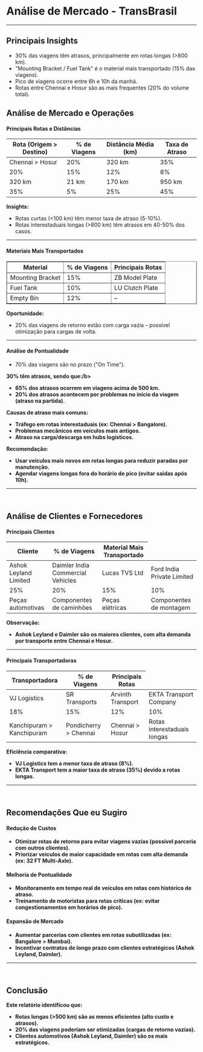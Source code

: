 # Análise de Mercado - TransBrasil

<hr>

## Principais Insights

- 30% das viagens têm atrasos, principalmente em rotas longas (>800 km).
- "Mounting Bracket / Fuel Tank" é o material mais transportado (15% das viagens).
- Pico de viagens ocorre entre 6h e 10h da manhã.
- Rotas entre Chennai e Hosur são as mais frequentes (20% do volume total).

## Análise de Mercado e Operações

#### Principais Rotas e Distâncias

<table>
  <thead>
    <tr>
      <th>Rota (Origem > Destino)</th>
      <th>% de Viagens</th>
      <th>Distância Média (km)</th>
      <th>Taxa de Atraso</th>
    </tr>
  </thead>
  <tbody>
    <tr>
      <td>Chennai > Hosur</td>
      <td>20%</td>
      <td>320 km</td>
      <td>35%</td>
    </tr>
    <tr>
      <td>20%</td>
      <td>15%</td>
      <td>12%</td>
      <td>8%</td>
    </tr>
    <tr>
      <td>320 km</td>
      <td>21 km</td>
      <td>170 km</td>
      <td>950 km</td>
    </tr>
    <tr>
      <td>35%</td>
      <td>5%</td>
      <td>25%</td>
      <td>45%</td>
    </tr>
  </tbody>
</table>

<b>Insights:</b>

- Rotas curtas (<100 km) têm menor taxa de atraso (5-10%).
- Rotas interestaduais longas (>800 km) têm atrasos em 40-50% dos casos.

<hr>

#### Materiais Mais Transportados

<table border="1">
  <thead>
    <tr>
      <th>Material</th>
      <th>% de Viagens</th>
      <th>Principais Rotas</th>
    </tr>
  </thead>
  <tbody>
    <tr>
      <td>Mounting Bracket</td>
      <td>15%</td>
      <td>ZB Model Plate</td>
    </tr>
    <tr>
      <td>Fuel Tank</td>
      <td>10%</td>
      <td>LU Clutch Plate</td>
    </tr>
    <tr>
      <td>Empty Bin</td>
      <td>12%</td>
      <td>–</td> <!-- Caso não tenha rota principal -->
    </tr>
  </tbody>
</table>


<b>Oportunidade:</b>

- 20% das viagens de retorno estão com carga vazia – possível otimização para cargas de volta.

<hr>

#### Análise de Pontualidade

- 70% das viagens são no prazo ("On Time").

<b>30% têm atrasos, sendo que:/b>
- 65% dos atrasos ocorrem em viagens acima de 500 km.
- 20% dos atrasos acontecem por problemas no início da viagem (atraso na partida).

<b>Causas de atraso mais comuns:</b>

- Tráfego em rotas interestaduais (ex: Chennai > Bangalore).
- Problemas mecânicos em veículos mais antigos.
- Atraso na carga/descarga em hubs logísticos.

Recomendação:

- Usar veículos mais novos em rotas longas para reduzir paradas por manutenção.
- Agendar viagens longas fora do horário de pico (evitar saídas após 10h).

<hr>
<br>

## Análise de Clientes e Fornecedores

#### Principais Clientes

<table>
  <thead>
    <tr>
      <th>Cliente</th>
      <th>% de Viagens</th>
      <th>Material Mais Transportado</th>
    </tr>
  </thead>
  <tbody>
    <tr>
      <td>Ashok Leyland Limited</td>
      <td>Daimler India Commercial Vehicles</td>
      <td>Lucas TVS Ltd</td>
      <td>Ford India Private Limited</td>
    </tr>
    <tr>
      <td>25%</td>
      <td>20%</td>
      <td>15%</td>
      <td>10%</td>
    </tr>
    <tr>
      <td>Peças automotivas</td>
      <td>Componentes de caminhões</td>
      <td>Peças elétricas</td>
      <td>Componentes de montagem</td>
    </tr>
  </tbody>
</table>

<b>Observação:</b>

- Ashok Leyland e Daimler são os maiores clientes, com alta demanda por transporte entre Chennai e Hosur.

<hr>

#### Principais Transportadoras

<table>
  <thead>
    <tr>
      <th>Transportadora</th>
      <th>% de Viagens</th>
      <th>Principais Rotas</th>
    </tr>
  </thead>
  <tbody>
    <tr>
      <td>VJ Logistics</td>
      <td>SR Transports</td>
      <td>Arvinth Transport</td>
      <td>EKTA Transport Company</td>
    </tr>
    <tr>
      <td>18%</td>
      <td>15%</td>
      <td>12%</td>
      <td>10%</td>
    </tr>
    <tr>
      <td>	Kanchipuram > Kanchipuram</td>
      <td>Pondicherry > Chennai</td>
      <td>Chennai > Hosur</td>
      <td>Rotas interestaduais longas</td>
    </tr>
  </tbody>
</table>

<b>Eficiência comparativa:</b>

- VJ Logistics tem a menor taxa de atraso (8%).
- EKTA Transport tem a maior taxa de atraso (35%) devido a rotas longas.

<hr>
<br>

## Recomendações Que eu Sugiro

#### Redução de Custos

- Otimizar rotas de retorno para evitar viagens vazias (possível parceria com outros clientes).
- Priorizar veículos de maior capacidade em rotas com alta demanda (ex: 32 FT Multi-Axle).

#### Melhoria de Pontualidade

- Monitoramento em tempo real de veículos em rotas com histórico de atraso.
- Treinamento de motoristas para rotas críticas (ex: evitar congestionamentos em horários de pico).

#### Expansão de Mercado

- Aumentar parcerias com clientes em rotas subutilizadas (ex: Bangalore > Mumbai).
- Incentivar contratos de longo prazo com clientes estratégicos (Ashok Leyland, Daimler).

<hr>
<br>

##  Conclusão

<b>Este relatório identificou que:</b>

- Rotas longas (>500 km) são as menos eficientes (alto custo e atrasos).
- 20% das viagens poderiam ser otimizadas (cargas de retorno vazias).
- Clientes automotivos (Ashok Leyland, Daimler) são os mais estratégicos.



